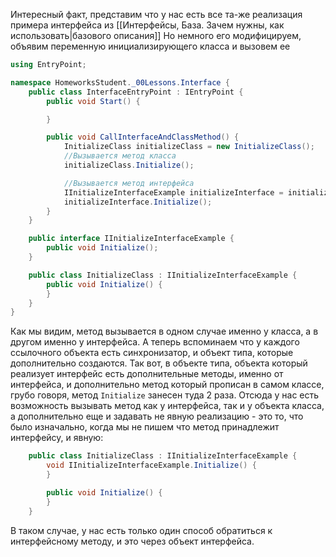 Интересный факт, представим что у нас есть все та-же реализация примера интерфейса из [[Интерфейсы, База. Зачем нужны, как использовать|базового описания]]
Но немного его модифицируем, объявим переменную инициализирующего класса и вызовем ее

```csharp
using EntryPoint;

namespace HomeworksStudent._00Lessons.Interface {
    public class InterfaceEntryPoint : IEntryPoint {
        public void Start() {

        }

        public void CallInterfaceAndClassMethod() {
            InitializeClass initializeClass = new InitializeClass();
            //Вызывается метод класса
            initializeClass.Initialize();

            //Вызывается метод интерфейса
            IInitializeInterfaceExample initializeInterface = initializeClass;
            initializeInterface.Initialize();
        }
    }

    public interface IInitializeInterfaceExample {
        public void Initialize();
    }

    public class InitializeClass : IInitializeInterfaceExample {
        public void Initialize() {
        }
    }
}
```
Как мы видим, метод вызывается в одном случае именно у класса, а в другом именно у интерфейса.
А теперь вспоминаем что у каждого ссылочного объекта есть синхронизатор, и объект типа, которые дополнительно создаются. Так вот, в объекте типа, объекта который реализует интерфейс есть дополнительные методы, именно от интерфейса, и дополнительно метод который прописан в самом классе, грубо говоря, метод `Initialize` занесен туда 2 раза. Отсюда у нас есть возможность вызывать метод как у интерфейса, так и у объекта класса, а дополнительно еще и задавать не явную реализацию - это то, что было изначально, когда мы не пишем что метод принадлежит интерфейсу, и явную:

```csharp
    public class InitializeClass : IInitializeInterfaceExample {
        void IInitializeInterfaceExample.Initialize() {
        }

        public void Initialize() {
        }
    }
```
В таком случае, у нас есть только один способ обратиться к интерфейсному методу, и это через объект интерфейса.